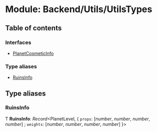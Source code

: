 # Module: Backend/Utils/UtilsTypes

## Table of contents

### Interfaces

- [PlanetCosmeticInfo](../interfaces/backend_utils_utilstypes.planetcosmeticinfo.md)

### Type aliases

- [RuinsInfo](backend_utils_utilstypes.md#ruinsinfo)

## Type aliases

### RuinsInfo

Ƭ **RuinsInfo**: _Record_<PlanetLevel, { `props`: [*number*, *number*, *number*, *number*] ; `weights`: [*number*, *number*, *number*, *number*] }\>
